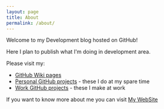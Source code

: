 ```yaml
---
layout: page
title: About
permalink: /about/
---
```


Welcome to my Development blog hosted on GitHub!

Here I plan to publish what I'm doing in development area.

Please visit my:
* [GitHub Wiki pages](https://github.com/hpaluch/hpaluch.github.io/wiki)
* [Personal GitHub projects](https://github.com/hpaluch/hpaluch) - these I do
  at my spare time
* [Work GitHub projects](https://github.com/hpaluch/hpaluch) - these I make
  at work

If you want to know more about me you can
visit [My WebSite](https://www.henryx.info)

